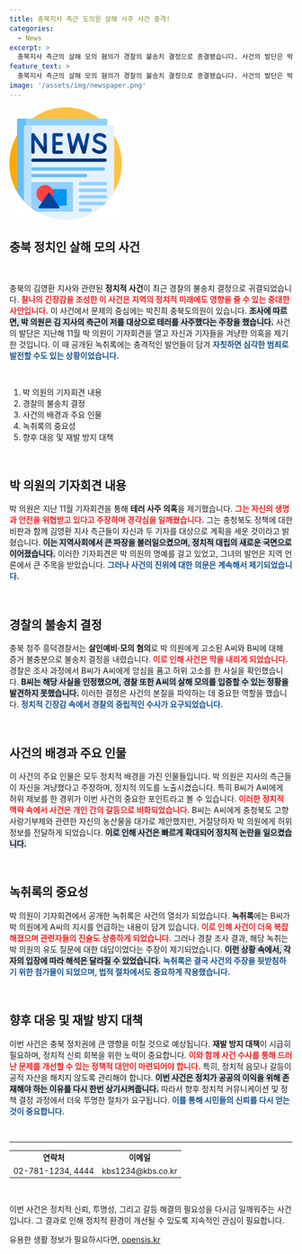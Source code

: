 ```yaml
---
title: 충북지사 측근 도의원 살해 사주 사건 충격!
categories:
  - News
excerpt: >
  충북지사 측근의 살해 모의 혐의가 경찰의 불송치 결정으로 종결됐습니다. 사건의 발단은 박진희 의원의 기자회견으로, 위증의혹과 복잡한 정황이 얽혀 있어 주목을 끌고 있습니다.真相을 파헤친 이 충격적인 이야기를 지금 클릭해 확인하세요!
feature_text: >
  충북지사 측근의 살해 모의 혐의가 경찰의 불송치 결정으로 종결됐습니다. 사건의 발단은 박진희 의원의 기자회견으로, 위증의혹과 복잡한 정황이 얽혀 있어 주목을 끌고 있습니다.真相을 파헤친 이 충격적인 이야기를 지금 클릭해 확인하세요!
image: '/assets/img/newspaper.png'
---
```


<p><img src="/assets/img/newspaper.png" alt="kimp 속보" /></p>

<h2 data-ke-size="size26">충북 정치인 살해 모의 사건</h2>

<p data-ke-size="size16">&nbsp;</p>

<p>충북의 김영환 지사와 관련된 <b>정치적 사건</b>이 최근 경찰의 불송치 결정으로 귀결되었습니다. <b><span style="color: #ee2323;">찰나의 긴장감을 조성한 이 사건은 지역의 정치적 미래에도 영향을 줄 수 있는 중대한 사안입니다.</span></b> 이 사건에서 문제의 중심에는 박진희 충북도의원이 있습니다. <b><span style="background-color: #21538527;">조사에 따르면, 박 의원은 김 지사의 측근이 저를 대상으로 테러를 사주했다는 주장을 했습니다.</span></b> 사건의 발단은 지난해 11월 박 의원이 기자회견을 열고 자신과 기자들을 겨냥한 의혹을 제기한 것입니다. 이 때 공개된 녹취록에는 충격적인 발언들이 담겨 <b><span style="color: #1a5490;">자칫하면 심각한 범죄로 발전할 수도 있는 상황이었습니다.</span></b></p>

<p data-ke-size="size16">&nbsp;</p>

<ol>
<li>박 의원의 기자회견 내용</li>
<li>경찰의 불송치 결정</li>
<li>사건의 배경과 주요 인물</li>
<li>녹취록의 중요성</li>
<li>향후 대응 및 재발 방지 대책</li>
</ol>

<p data-ke-size="size16">&nbsp;</p>

<h2 data-ke-size="size26">박 의원의 기자회견 내용</h2>

<p>박 의원은 지난 11월 기자회견을 통해 <b>테러 사주 의혹</b>을 제기했습니다. <b><span style="color: #ee2323;">그는 자신의 생명과 안전을 위협받고 있다고 주장하며 경각심을 일깨웠습니다.</span></b> 그는 충청북도 정책에 대한 비판과 함께 김영환 지사 측근들이 자신과 두 기자를 대상으로 계획을 세운 것이라고 밝혔습니다. <b><span style="background-color: #21538527;">이는 지역사회에서 큰 파장을 불러일으켰으며, 정치적 대립의 새로운 국면으로 이어졌습니다.</span></b> 이러한 기자회견은 박 의원의 명예를 걸고 있었고, 그녀의 발언은 지역 언론에서 큰 주목을 받았습니다. <b><span style="color: #1a5490;">그러나 사건의 진위에 대한 의문은 계속해서 제기되었습니다.</span></b></p>

<p data-ke-size="size16">&nbsp;</p>

<h2 data-ke-size="size26">경찰의 불송치 결정</h2>

<p>충북 청주 흥덕경찰서는 <b>살인예비·모의 혐의</b>로 박 의원에게 고소된 A씨와 B씨에 대해 증거 불충분으로 불송치 결정을 내렸습니다. <b><span style="color: #ee2323;">이로 인해 사건은 막을 내리게 되었습니다.</span></b> 경찰은 조사 과정에서 B씨가 A씨에게 앙심을 품고 허위 고소를 한 사실을 확인했습니다. <b><span style="background-color: #21538527;">B씨는 해당 사실을 인정했으며, 경찰 또한 A씨의 살해 모의를 입증할 수 있는 정황을 발견하지 못했습니다.</span></b> 이러한 결정은 사건의 본질을 파악하는 데 중요한 역할을 했습니다. <b><span style="color: #1a5490;">정치적 긴장감 속에서 경찰의 중립적인 수사가 요구되었습니다.</span></b></p>

<p data-ke-size="size16">&nbsp;</p>

<h2 data-ke-size="size26">사건의 배경과 주요 인물</h2>

<p>이 사건의 주요 인물은 모두 정치적 배경을 가진 인물들입니다. 박 의원은 지사의 측근들이 자신을 겨냥했다고 주장하며, 정치적 의도를 노출시켰습니다. 특히 B씨가 A씨에게 허위 제보를 한 경위가 이번 사건의 중요한 포인트라고 볼 수 있습니다. <b><span style="color: #ee2323;">이러한 정치적 맥락 속에서 사건은 개인 간의 갈등으로 비화되었습니다.</span></b> B씨는 A씨에게 충청북도 고향사랑기부제와 관련한 자신의 농산물을 대가로 제안했지만, 거절당하자 박 의원에게 허위 정보를 전달하게 되었습니다. <b><span style="background-color: #21538527;">이로 인해 사건은 빠르게 확대되어 정치적 논란을 일으켰습니다.</span></b></p>

<p data-ke-size="size16">&nbsp;</p>

<h2 data-ke-size="size26">녹취록의 중요성</h2>

<p>박 의원이 기자회견에서 공개한 녹취록은 사건의 열쇠가 되었습니다. <b>녹취록</b>에는 B씨가 박 의원에게 A씨의 지시를 언급하는 내용이 담겨 있습니다. <b><span style="color: #ee2323;">이로 인해 사건이 더욱 복잡해졌으며 관련자들의 진술도 상충하게 되었습니다.</span></b> 그러나 경찰 조사 결과, 해당 녹취는 박 의원의 유도 질문에 대한 대답이었다는 주장이 제기되었습니다. <b><span style="background-color: #21538527;">이런 상황 속에서, 각자의 입장에 따라 해석은 달라질 수 있었습니다.</span></b> <b><span style="color: #1a5490;">녹취록은 결국 사건의 주장을 뒷받침하기 위한 첨가물이 되었으며, 법적 절차에서도 중요하게 작용했습니다.</span></b></p>

<p data-ke-size="size16">&nbsp;</p>

<h2 data-ke-size="size26">향후 대응 및 재발 방지 대책</h2>

<p>이번 사건은 충북 정치권에 큰 영향을 미칠 것으로 예상됩니다. <b>재발 방지 대책</b>이 시급히 필요하며, 정치적 신뢰 회복을 위한 노력이 중요합니다. <b><span style="color: #ee2323;">이와 함께 사건 수사를 통해 드러난 문제를 개선할 수 있는 정책적 대안이 마련되어야 합니다.</span></b> 특히, 정치적 음모나 갈등이 공적 자산을 해치지 않도록 관리해야 합니다. <b><span style="background-color: #21538527;">이번 사건은 정치가 공공의 이익을 위해 존재해야 하는 이유를 다시 한번 상기시켜줍니다.</span></b> 따라서 향후 정치적 커뮤니케이션 및 정책 결정 과정에서 더욱 투명한 절차가 요구됩니다. <b><span style="color: #1a5490;">이를 통해 시민들의 신뢰를 다시 얻는 것이 중요합니다.</span></b></p>

<p data-ke-size="size16">&nbsp;</p>

<hr>

<table style="width: 100%; border-collapse: collapse;">
<tr>
<td style="text-align: center; height: 17px;"><b>연락처</b></td>
<td style="text-align: center; height: 17px;"><b>이메일</b></td>
</tr>
<tr>
<td style="text-align: center; height: 17px;">02-781-1234, 4444</td>
<td style="text-align: center; height: 17px;">kbs1234@kbs.co.kr</td>
</tr>
</table>

<p data-ke-size="size16">&nbsp;</p>

<p>이번 사건은 정치적 신뢰, 투명성, 그리고 갈등 해결의 필요성을 다시금 일깨워주는 사건입니다. 그 결과로 인해 정치적 환경이 개선될 수 있도록 지속적인 관심이 필요합니다.</p>
유용한 생활 정보가 필요하시다면, <a href="https://opensis.kr" rel="dofollow">opensis.kr</a>


